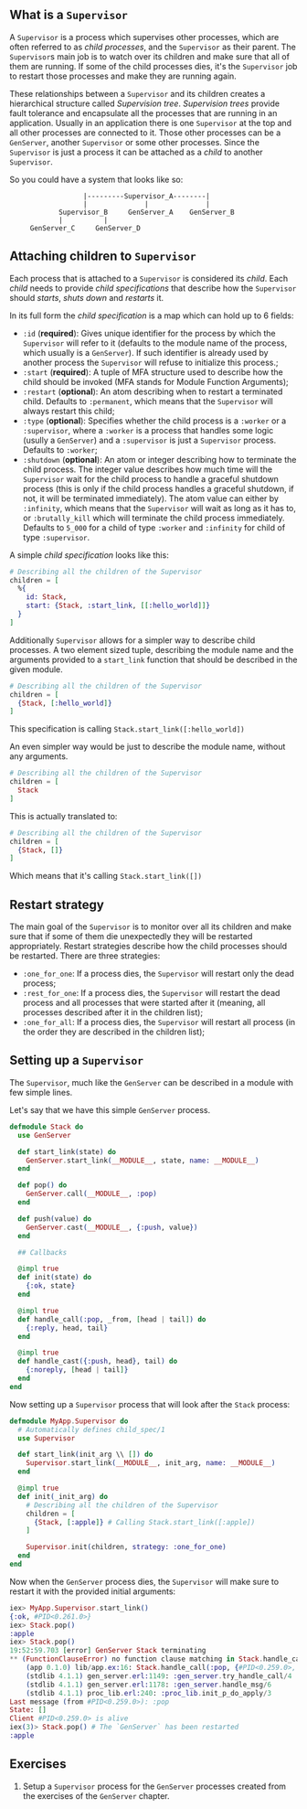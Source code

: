 ## What is a `Supervisor`
A `Supervisor` is a process which supervises other processes, which are often referred to as _child processes_, and the `Supervisor` as their parent. The `Supervisor`s main job is to watch over its children and make sure that all of them are running. If some of the child processes dies, it's the `Supervisor` job to restart those processes and make they are running again.

These relationships between a `Supervisor` and its children creates a hierarchical structure called _Supervision tree_. _Supervision trees_ provide fault tolerance and encapsulate all the processes that are running in an application. Usually in an application there is one `Supervisor` at the top and all other processes are connected to it. Those other processes can be a `GenServer`, another `Supervisor` or some other processes. Since the `Supervisor` is just a process it can be attached as a _child_ to another `Supervisor`.

So you could have a system that looks like so:
```
                  |---------Supervisor_A--------|
                  |              |              |
            Supervisor_B     GenServer_A    GenServer_B
            |          |
     GenServer_C     GenServer_D
```


## Attaching children to `Supervisor`
Each process that is attached to a `Supervisor` is considered its _child_. Each _child_ needs to provide _child specifications_ that describe how the `Supervisor` should _starts_, _shuts down_ and _restarts_ it.

In its full form the _child specification_ is a map which can hold up to 6 fields:
- `:id` (**required**): Gives unique identifier for the process by which the `Supervisor` will refer to it (defaults to the module name of the process, which usually is a `GenServer`). If such identifier is already used by another process the `Supervisor` will refuse to initialize this process.;
- `:start` (**required**): A tuple of MFA structure used to describe how the child should be invoked (MFA stands for Module Function Arguments);
- `:restart` (**optional**): An atom describing when to restart a terminated child. Defaults to `:permanent`, which means that the `Supervisor` will always restart this child;
- `:type` (**optional**): Specifies whether the child process is a `:worker` or a `:supervisor`, where a `:worker` is a process that handles some logic (usully a `GenServer`) and a `:supervisor` is just a `Supervisor` process. Defaults to `:worker`;
- `:shutdown` (**optional**): An atom or integer describing how to terminate the child process. The integer value describes how much time will the `Supervisor` wait for the child process to handle a graceful shutdown process (this is only if the child process handles a graceful shutdown, if not, it will be terminated immediately). The atom value can either by `:infinity`, which means that the `Supervisor` will wait as long as it has to, or `:brutally_kill` which will terminate the child process immediately. Defaults to `5_000` for a child of type `:worker` and `:infinity` for child of type `:supervisor`.

A simple _child specification_ looks like this:
```elixir
# Describing all the children of the Supervisor
children = [
  %{
    id: Stack,
    start: {Stack, :start_link, [[:hello_world]]}
  }
]
```

Additionally `Supervisor` allows for a simpler way to describe child processes. A two element sized tuple, describing the module name and the arguments provided to a `start_link` function that should be described in the given module.
```elixir
# Describing all the children of the Supervisor
children = [
  {Stack, [:hello_world]}
]
```
This specification is calling `Stack.start_link([:hello_world])`

An even simpler way would be just to describe the module name, without any arguments.
```elixir
# Describing all the children of the Supervisor
children = [
  Stack
]
```
This is actually translated to:
```elixir
# Describing all the children of the Supervisor
children = [
  {Stack, []}
]
```
Which means that it's calling `Stack.start_link([])`

## Restart strategy
The main goal of the `Supervisor` is to monitor over all its children and make sure that if some of them die unexpectedly they will be restarted appropriately. Restart strategies describe how the child processes should be restarted. There are three strategies:
- `:one_for_one`: If a process dies, the `Supervisor` will restart only the dead process;
- `:rest_for_one`: If a process dies, the `Supervisor` will restart the dead process and all processes that were started after it (meaning, all processes described after it in the children list);
- `:one_for_all`: If a process dies, the `Supervisor` will restart all process (in the order they are described in the children list);

## Setting up a `Supervisor`
The `Supervisor`, much like the `GenServer` can be described in a module with few simple lines.

Let's say that we have this simple `GenServer` process.
```elixir
defmodule Stack do
  use GenServer

  def start_link(state) do
    GenServer.start_link(__MODULE__, state, name: __MODULE__)
  end

  def pop() do
    GenServer.call(__MODULE__, :pop)
  end

  def push(value) do
    GenServer.cast(__MODULE__, {:push, value})
  end

  ## Callbacks

  @impl true
  def init(state) do
    {:ok, state}
  end

  @impl true
  def handle_call(:pop, _from, [head | tail]) do
    {:reply, head, tail}
  end

  @impl true
  def handle_cast({:push, head}, tail) do
    {:noreply, [head | tail]}
  end
end
```

Now setting up a `Supervisor` process that will look after the `Stack` process:
```elixir
defmodule MyApp.Supervisor do
  # Automatically defines child_spec/1
  use Supervisor

  def start_link(init_arg \\ []) do
    Supervisor.start_link(__MODULE__, init_arg, name: __MODULE__)
  end

  @impl true
  def init(_init_arg) do
    # Describing all the children of the Supervisor
    children = [
      {Stack, [:apple]} # Calling Stack.start_link([:apple])
    ]

    Supervisor.init(children, strategy: :one_for_one)
  end
end
```

Now when the `GenServer` process dies, the `Supervisor` will make sure to restart it with the provided initial arguments:
```elixir
iex> MyApp.Supervisor.start_link()
{:ok, #PID<0.261.0>}
iex> Stack.pop()
:apple
iex> Stack.pop()
19:52:59.703 [error] GenServer Stack terminating
** (FunctionClauseError) no function clause matching in Stack.handle_call/3
    (app 0.1.0) lib/app.ex:16: Stack.handle_call(:pop, {#PID<0.259.0>, [:alias | #Reference<0.4100405182.2229075971.184828>]}, [])
    (stdlib 4.1.1) gen_server.erl:1149: :gen_server.try_handle_call/4
    (stdlib 4.1.1) gen_server.erl:1178: :gen_server.handle_msg/6
    (stdlib 4.1.1) proc_lib.erl:240: :proc_lib.init_p_do_apply/3
Last message (from #PID<0.259.0>): :pop
State: []
Client #PID<0.259.0> is alive
iex(3)> Stack.pop() # The `GenServer` has been restarted
:apple
```

## Exercises
1. Setup a `Supervisor` process for the `GenServer` processes created from the exercises of the `GenServer` chapter.